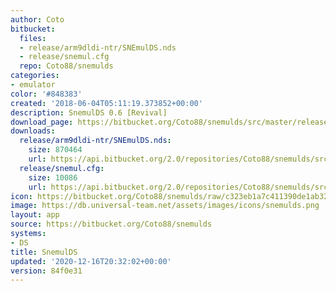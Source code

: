 ```yaml
---
author: Coto
bitbucket:
  files:
  - release/arm9dldi-ntr/SNEmulDS.nds
  - release/snemul.cfg
  repo: Coto88/snemulds
categories:
- emulator
color: '#848383'
created: '2018-06-04T05:11:19.373852+00:00'
description: SnemulDS 0.6 [Revival]
download_page: https://bitbucket.org/Coto88/snemulds/src/master/release/arm9dldi-ntr/SNEmulDS.nds
downloads:
  release/arm9dldi-ntr/SNEmulDS.nds:
    size: 870464
    url: https://api.bitbucket.org/2.0/repositories/Coto88/snemulds/src/84f0e3172c1c39b39e456682934c66fd3563ec7b/release/arm9dldi-ntr/SNEmulDS.nds
  release/snemul.cfg:
    size: 10086
    url: https://api.bitbucket.org/2.0/repositories/Coto88/snemulds/src/84f0e3172c1c39b39e456682934c66fd3563ec7b/release/snemul.cfg
icon: https://bitbucket.org/Coto88/snemulds/raw/c323eb1a7c411390de1ab32daa3640c17dbfa4ff/icon.bmp
image: https://db.universal-team.net/assets/images/icons/snemulds.png
layout: app
source: https://bitbucket.org/Coto88/snemulds
systems:
- DS
title: SnemulDS
updated: '2020-12-16T20:32:02+00:00'
version: 84f0e31
---
```

